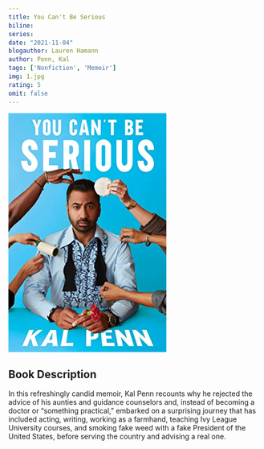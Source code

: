 ```yaml
---
title: You Can't Be Serious
biline:
series: 
date: "2021-11-04"
blogauthor: Lauren Hamann
author: Penn, Kal
tags: ['Nonfiction', 'Memoir']
img: 1.jpg
rating: 5
omit: false
---
```


![Book Cover](1.jpg)

## Book Description

In this refreshingly candid memoir, Kal Penn recounts why he rejected the advice of his aunties and guidance counselors and, instead of becoming a doctor or “something practical,” embarked on a surprising journey that has included acting, writing, working as a farmhand, teaching Ivy League University courses, and smoking fake weed with a fake President of the United States, before serving the country and advising a real one.